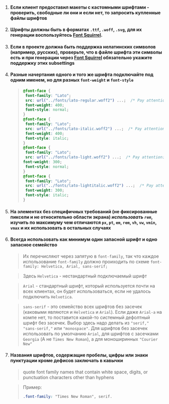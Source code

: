 1. #### Если клиент предоставил макеты с кастомными шрифтами - проверить, свободные ли они и если нет, то запросить купленные файлы шрифтов

2. #### Шрифты должны быть в форматах  `.ttf`, `.woff`, `.svg`, для их генерации воспользуйтесь [Font Squirrel](https://www.fontsquirrel.com/).

3. #### Если в проекте должна быть поддержка нелатинских символов (например, русских), проверьте, что в файле шрифта эти символы есть и при генерации через [Font Squirrel](https://www.fontsquirrel.com/) обязательно укажите поддержку этих subsettings

4. #### Разные начертания одного и того же шрифта подключайте под одним именем, но для разных `font-weight` и `font-style`
      > ```css
      > @font-face {
      >  font-family: "Lato";
      >  src: url("../fonts/lato-regular.woff2") ...;  /* Pay attention: font is regulat and "..." replaced for other formats */
      >  font-weight: 400;
      >  font-style: normal; 
      >}
      >@font-face {
      >  font-family: "Lato";
      >  src: url("../fonts/lato-italic.woff2") ...;  /* Pay attention: font is regular italic and "..." replaced for other formats */
      >  font-weight: 400;
      >  font-style: italic; 
      >}
      >@font-face {
      >  font-family: "Lato"; 
      >  src: url("../fonts/lato-light.woff2") ...;  /* Pay attention: font is light and "..." replaced for other formats */
      > font-weight: 300;
      >  font-style: normal; 
      >}
      >@font-face {
      >  font-family: "Lato";
      >  src: url("../fonts/lato-lightitalic.woff2") ...;  /* Pay attention: font is light italic and "..." replaced for other formats */
      >  font-weight: 300;
      >  font-style: italic; 
      >}
    >```

5. #### На элементах без специфичных требований (не фиксированные пиксели и не относительно области экрана) <i>использовать `rem`</i>, изучить по максимуму чем отличаются `px`, `pt`, `em`, `rem`, `vh`, `vw`, `vmin`, `vmax` и их использовать в остальных случаях

6. #### Всегда использовать как минимум один запасной шрифт и одно запасное семейство
    > Их перечисляют через запятую в `font-family`, так что каждое использование `font-family` должно проиходить по схеме
    >`font-family: Helvetica, Arial, sans-serif;`

    > Здесь `Helvetica` - нестандартный подключаемый шрифт

    > `Arial` - стандартный шрифт, который используется почти на всех клиентах, он будет использоваться, если не удалось подключить `Helvetica`.

    > `sans-serif` - это семейство всех шрифтов без засечек (каковыми являются и `Helvetica` и `Arial`). Если даже `Arial-а` на компе нет, то поставится какой-то системный дефолтный шрифт без засечек. Выбор здесь надо делать из `"serif,"` `"sans-serif,"` или `"monospace"`.  Для шрифтов без засечек использовать по умолчанию `Arial`, для шрифтов с засечками `Georgia` (А не `Times New Roman`), а для моноширинных `"Courier New"`

7. #### Названия шрифтов, содержащие пробелы, цифры или знаки пунктуации кроме дефисов заключать в кавычки
    > quote font family names that contain white space, digits, or punctuation characters other than hyphens

    > Пример:
    >  ```css
    >  .font-family: "Times New Roman", serif.
    >  ```